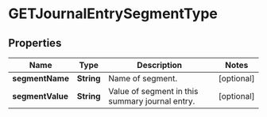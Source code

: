 

# GETJournalEntrySegmentType


## Properties

| Name | Type | Description | Notes |
|------------ | ------------- | ------------- | -------------|
|**segmentName** | **String** | Name of segment.  |  [optional] |
|**segmentValue** | **String** | Value of segment in this summary journal entry.  |  [optional] |




